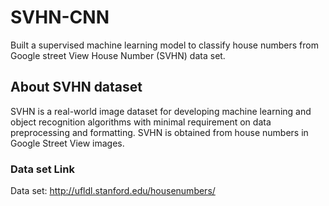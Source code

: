 # SVHN-CNN
Built a supervised machine learning model to classify house numbers from Google street View House Number (SVHN) data set.

## About SVHN dataset
SVHN is a real-world image dataset for developing machine learning and object recognition algorithms with minimal requirement on data preprocessing and formatting.
SVHN is obtained from house numbers in Google Street View images.

### Data set Link
Data set: http://ufldl.stanford.edu/housenumbers/
